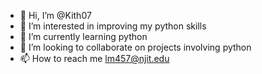 - 👋 Hi, I’m @Kith07
- 👀 I’m interested in improving my python skills
- 🌱 I’m currently learning python
- 💞️ I’m looking to collaborate on projects involving python
- 📫 How to reach me lm457@njit.edu

<!---
Kith07/Kith07 is a ✨ special ✨ repository because its `README.md` (this file) appears on your GitHub profile.
You can click the Preview link to take a look at your changes.
--->
